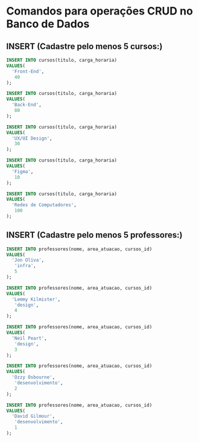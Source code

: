# Comandos para operações CRUD no Banco de Dados

## INSERT (Cadastre pelo menos 5 cursos:)

```sql
INSERT INTO cursos(titulo, carga_horaria)
VALUES(
  'Front-End',
   40
);
```
```sql
INSERT INTO cursos(titulo, carga_horaria)
VALUES(
  'Back-End',
   80
);
```
```sql
INSERT INTO cursos(titulo, carga_horaria)
VALUES(
  'UX/UI Design',
   30
);
```
```sql
INSERT INTO cursos(titulo, carga_horaria)
VALUES(
  'Figma',
   10
);
```
```sql
INSERT INTO cursos(titulo, carga_horaria)
VALUES(
  'Redes de Computadores',
   100
);
```
## INSERT (Cadastre pelo menos 5 professores:)

```sql
INSERT INTO professores(nome, area_atuacao, cursos_id)
VALUES(
  'Jon Oliva',
   'infra',
   5
);
```
```sql
INSERT INTO professores(nome, area_atuacao, cursos_id)
VALUES(
  'Lemmy Kilmister',
   'design',
   4
);
```
```sql
INSERT INTO professores(nome, area_atuacao, cursos_id)
VALUES(
  'Neil Peart',
   'design',
   3
);
```
```sql
INSERT INTO professores(nome, area_atuacao, cursos_id)
VALUES(
  'Ozzy Osbourne',
   'desenvolvimento',
   2
);
```

```sql
INSERT INTO professores(nome, area_atuacao, cursos_id)
VALUES(
  'David Gilmour',
   'desenvolvimento',
   1
);
```


